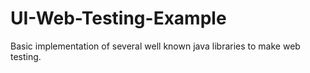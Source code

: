 # UI-Web-Testing-Example
Basic implementation of several well known java libraries to make web testing.
